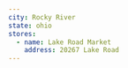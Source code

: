 ```yaml
---
city: Rocky River
state: ohio
stores:
  - name: Lake Road Market
    address: 20267 Lake Road
---
```

